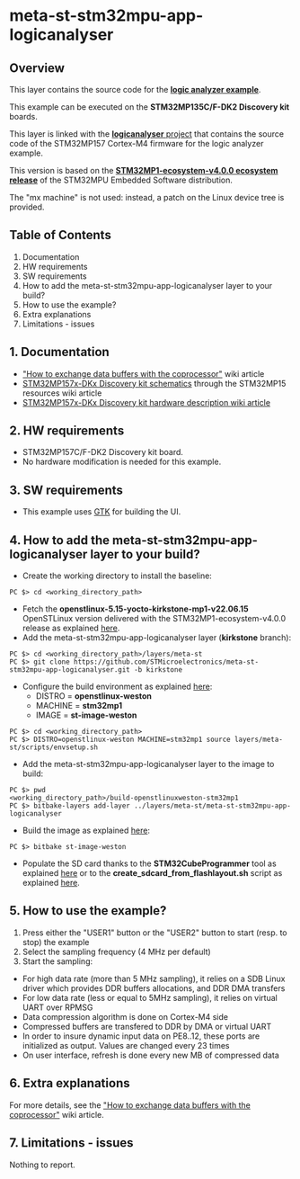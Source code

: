 # meta-st-stm32mpu-app-logicanalyser

## Overview
This layer contains the source code for the [**logic analyzer example**](https://wiki.st.com/stm32mpu/wiki/How_to_exchange_data_buffers_with_the_coprocessor).

This example can be executed on the **STM32MP135C/F-DK2 Discovery kit** boards.

This layer is linked with the [**logicanalyser** project](https://github.com/STMicroelectronics/logicanalyser) that contains the source code of the STM32MP157 Cortex-M4 firmware for the logic analyzer example.

This version is based on the [**STM32MP1-ecosystem-v4.0.0 ecosystem release**](https://wiki.st.com/stm32mpu/wiki/STM32_MPU_ecosystem_release_note_-_v4.0.0) of the STM32MPU Embedded Software distribution.

The "mx machine" is not used: instead, a patch on the Linux device tree is provided.

## Table of Contents
1. Documentation
2. HW requirements
3. SW requirements
4. How to add the meta-st-stm32mpu-app-logicanalyser layer to your build?
5. How to use the example?
6. Extra explanations
7. Limitations - issues

## 1. Documentation
- ["How to exchange data buffers with the coprocessor"](https://wiki.st.com/stm32mpu/wiki/How_to_exchange_data_buffers_with_the_coprocessor) wiki article
- [STM32MP157x-DKx Discovery kit schematics](https://wiki.st.com/stm32mpu/wiki/STM32MP15_resources#MB1272_schematics) through the STM32MP15 resources wiki article
- [STM32MP157x-DKx Discovery kit hardware description wiki article](https://wiki.st.com/stm32mpu/wiki/STM32MP157x-DKx_-_hardware_description)

## 2. HW requirements
- STM32MP157C/F-DK2 Discovery kit board.
- No hardware modification is needed for this example.

## 3. SW requirements
- This example uses [GTK](https://www.gtk.org/) for building the UI.

## 4. How to add the meta-st-stm32mpu-app-logicanalyser layer to your build?
- Create the working directory to install the baseline:
```
PC $> cd <working_directory_path>
```
- Fetch the **openstlinux-5.15-yocto-kirkstone-mp1-v22.06.15** OpenSTLinux version delivered with the STM32MP1-ecosystem-v4.0.0 release as explained [here](https://wiki.st.com/stm32mpu/wiki/STM32MP1_Distribution_Package).
- Add the meta-st-stm32mpu-app-logicanalyser layer (**kirkstone** branch):
```
PC $> cd <working_directory_path>/layers/meta-st
PC $> git clone https://github.com/STMicroelectronics/meta-st-stm32mpu-app-logicanalyser.git -b kirkstone
```
- Configure the build environment as explained [here](https://wiki.st.com/stm32mpu/wiki/STM32MP1_Distribution_Package#Initializing_the_OpenEmbedded_build_environment):
  - DISTRO  = **openstlinux-weston**
  - MACHINE = **stm32mp1**
  - IMAGE   = **st-image-weston**
```
PC $> cd <working_directory_path>
PC $> DISTRO=openstlinux-weston MACHINE=stm32mp1 source layers/meta-st/scripts/envsetup.sh
```
- Add the meta-st-stm32mpu-app-logicanalyser  layer to the image to build:
```
PC $> pwd
<working_directory_path>/build-openstlinuxweston-stm32mp1
PC $> bitbake-layers add-layer ../layers/meta-st/meta-st-stm32mpu-app-logicanalyser
```
- Build the image as explained [here](https://wiki.st.com/stm32mpu/wiki/STM32MP1_Distribution_Package#Building_the_OpenSTLinux_distribution):
```
PC $> bitbake st-image-weston
```
- Populate the SD card thanks to the **STM32CubeProgrammer** tool as explained [here](https://wiki.st.com/stm32mpu/wiki/STM32MP13_Discovery_kits_-_Starter_Package#Image_flashing) or to the **create_sdcard_from_flashlayout.sh** script as explained [here](https://wiki.st.com/stm32mpu/wiki/How_to_populate_the_SD_card_with_dd_command).

## 5. How to use the example?
1. Press either the "USER1" button or the "USER2" button to start (resp. to stop) the example
2. Select the sampling frequency (4 MHz per default)
3. Start the sampling:
- For high data rate (more than 5 MHz sampling), it relies on a SDB Linux driver which provides DDR buffers allocations, and DDR DMA transfers<br>
- For low data rate (less or equal to 5MHz sampling), it relies on virtual UART over RPMSG<br>
- Data compression algorithm is done on Cortex-M4 side<br>
- Compressed buffers are transfered to DDR by DMA or virtual UART<br>
- In order to insure dynamic input data on PE8..12, these ports are initialized as output. Values are changed every 23 times<br>
- On user interface, refresh is done every new MB of compressed data

## 6. Extra explanations
For more details, see the ["How to exchange data buffers with the coprocessor"](https://wiki.st.com/stm32mpu/wiki/How_to_exchange_data_buffers_with_the_coprocessor) wiki article.

## 7. Limitations - issues
Nothing to report.
